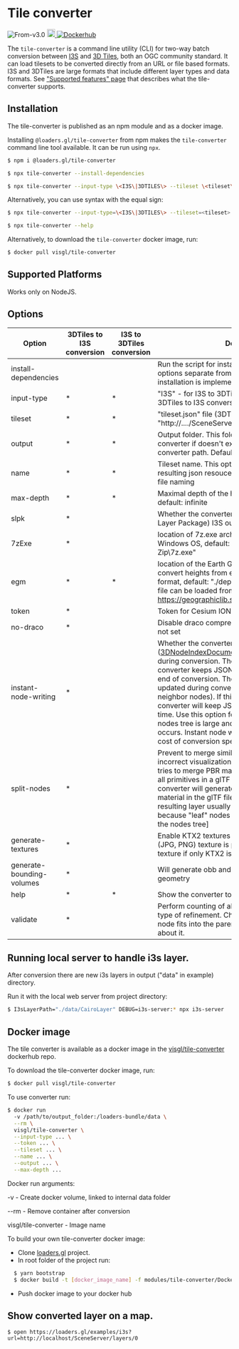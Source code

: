 # Tile converter

<p class="badges">
  <img src="https://img.shields.io/badge/From-v3.0-blue.svg?style=flat-square" alt="From-v3.0" />
  <a href="https://badge.fury.io/js/%40loaders.gl%2Ftile-converter">
    <img src="https://badge.fury.io/js/%40loaders.gl%2Ftile-converter.svg" alt="npm version" height="18" />
  </a>
  <a href="https://hub.docker.com/r/visgl/tile-converter/tags">
    <img alt="Dockerhub" src="https://img.shields.io/docker/v/visgl/tile-converter?label=dockerhub" />
  </a>
</p>

The `tile-converter` is a command line utility (CLI) for two-way batch conversion between [I3S](https://www.ogc.org/standards/i3s) and [3D Tiles](https://www.ogc.org/standards/3DTiles), both an OGC community standard. It can load tilesets to be converted directly from an URL or file based formats. I3S and 3DTiles are large formats that include different layer types and data formats. See ["Supported features" page](/docs/modules/tile-converter/cli-reference/supported-features) that describes what the tile-converter supports.

## Installation

The tile-converter is published as an npm module and as a docker image.

Installing `@loaders.gl/tile-converter` from npm makes the `tile-converter` command line tool available. It can be run using `npx`.

```bash
$ npm i @loaders.gl/tile-converter
```

```bash
$ npx tile-converter --install-dependencies
```

```bash
$ npx tile-converter --input-type \<I3S\|3DTILES\> --tileset \<tileset\> --name <tileset name> [--output <output folder>] [--draco] [--max-depth 4] [--slpk] [--7zExe <path/to/7z.exe>] [--token <ION token>] [--egm <pat/to/*.pgm>]
```

Alternatively, you can use syntax with the equal sign:

```bash
$ npx tile-converter --input-type=\<I3S\|3DTILES\> --tileset=<tileset> --splk=true|false
```

```bash
$ npx tile-converter --help
```

Alternatively, to download the `tile-converter` docker image, run:

```bash
$ docker pull visgl/tile-converter
```

## Supported Platforms

Works only on NodeJS.

## Options

| Option                    | 3DTiles to I3S conversion | I3S to 3DTiles conversion | Description                                                                                                                                                                                                                                                                                                                                                                                                                                                                                                                                                                                                                                                                                                                                                       |
| ------------------------- | ------------------------- | ------------------------- | ----------------------------------------------------------------------------------------------------------------------------------------------------------------------------------------------------------------------------------------------------------------------------------------------------------------------------------------------------------------------------------------------------------------------------------------------------------------------------------------------------------------------------------------------------------------------------------------------------------------------------------------------------------------------------------------------------------------------------------------------------------------- |
| install-dependencies      |                           |                           | Run the script for installing dependencies. Run this options separate from others. Now "\*.pgm" file installation is implemented                                                                                                                                                                                                                                                                                                                                                                                                                                                                                                                                                                                                                                  |
| input-type                | \*                        | \*                        | "I3S" - for I3S to 3DTiles conversion, "3DTILES" for 3DTiles to I3S conversion                                                                                                                                                                                                                                                                                                                                                                                                                                                                                                                                                                                                                                                                                    |
| tileset                   | \*                        | \*                        | "tileset.json" file (3DTiles) / "http://..../SceneServer/layers/0" resource (I3S)                                                                                                                                                                                                                                                                                                                                                                                                                                                                                                                                                                                                                                                                                 |
| output                    | \*                        | \*                        | Output folder. This folder will be created by converter if doesn't exist. It is relative to the converter path. Default: "data" folder                                                                                                                                                                                                                                                                                                                                                                                                                                                                                                                                                                                                                            |
| name                      | \*                        | \*                        | Tileset name. This option is used for naming in resulting json resouces and for resulting path/\*.slpk file naming                                                                                                                                                                                                                                                                                                                                                                                                                                                                                                                                                                                                                                                |
| max-depth                 | \*                        | \*                        | Maximal depth of the hierarchical tiles tree traversal, default: infinite                                                                                                                                                                                                                                                                                                                                                                                                                                                                                                                                                                                                                                                                                         |
| slpk                      | \*                        |                           | Whether the converter generates \*.slpk (Scene Layer Package) I3S output file                                                                                                                                                                                                                                                                                                                                                                                                                                                                                                                                                                                                                                                                                     |
| 7zExe                     | \*                        |                           | location of 7z.exe archiver to create slpk on Windows OS, default: "C:\\Program Files\\7-Zip\\7z.exe"                                                                                                                                                                                                                                                                                                                                                                                                                                                                                                                                                                                                                                                             |
| egm                       | \*                        | \*                        | location of the Earth Gravity Model (\*.pgm) file to convert heights from ellipsoidal to gravity-related format, default: "./deps/egm2008-5.pgm". A model file can be loaded from GeographicLib https://geographiclib.sourceforge.io/html/geoid.html                                                                                                                                                                                                                                                                                                                                                                                                                                                                                                              |
| token                     | \*                        |                           | Token for Cesium ION tileset authentication.                                                                                                                                                                                                                                                                                                                                                                                                                                                                                                                                                                                                                                                                                                                      |
| no-draco                  | \*                        |                           | Disable draco compression for geometry. Default: not set                                                                                                                                                                                                                                                                                                                                                                                                                                                                                                                                                                                                                                                                                                          |
| instant-node-writing      | \*                        |                           | Whether the converter should keep JSON resources ([3DNodeIndexDocuments](https://github.com/Esri/i3s-spec/blob/master/docs/1.8/3DNodeIndexDocument.cmn.md) and [nodePages](https://github.com/Esri/i3s-spec/blob/master/docs/1.8/nodePage.cmn.md)) on disk during conversion. The default behavior is the converter keeps JSON resources in memory till the end of conversion. Those resources need to be updated during conversion (adding child nodes and neighbor nodes). If this option is set `true` the converter will keep JSON resources on disk all the time. Use this option for large datasets when the nodes tree is large and "memory overflow" error occurs. Instant node writing saves memory usage in cost of conversion speed (>2 times slower). |
| split-nodes               | \*                        |                           | Prevent to merge similar materials that could lead to incorrect visualization. By default, the converter tries to merge PBR materials to create one node for all primitives in a glTF file. Using this option the converter will generate new node for every PBR material in the glTF file. With this option the resulting layer usually has refinement issues because "leaf" nodes are generated in the middle of the nodes tree]                                                                                                                                                                                                                                                                                                                                |
| generate-textures         | \*                        |                           | Enable KTX2 textures generation if only one of (JPG, PNG) texture is provided or generate JPG texture if only KTX2 is provided                                                                                                                                                                                                                                                                                                                                                                                                                                                                                                                                                                                                                                    |
| generate-bounding-volumes | \*                        |                           | Will generate obb and mbs bounding volumes from geometry                                                                                                                                                                                                                                                                                                                                                                                                                                                                                                                                                                                                                                                                                                          |
| help                      | \*                        | \*                        | Show the converter tool options list                                                                                                                                                                                                                                                                                                                                                                                                                                                                                                                                                                                                                                                                                                                              |
| validate                  | \*                        |                           | Perform counting of all tiles and tiles with "ADD" type of refinement. Check whether a particular child node fits into the parent one or not. If not, warn about it.                                                                                                                                                                                                                                                                                                                                                                                                                                                                                                                                                                                              |

## Running local server to handle i3s layer.

After conversion there are new i3s layers in output ("data" in example) directory.

Run it with the local web server from project directory:

```bash
$ I3sLayerPath="./data/CairoLayer" DEBUG=i3s-server:* npx i3s-server
```

## Docker image

The tile converter is available as a docker image in the [visgl/tile-converter](https://hub.docker.com/r/visgl/tile-converter/tags) dockerhub repo.

To download the tile-converter docker image, run:

```bash
$ docker pull visgl/tile-converter
```

To use converter run:

```bash
$ docker run
  -v /path/to/output_folder:/loaders-bundle/data \
  --rm \
  visgl/tile-converter \
  --input-type ... \
  --token ... \
  --tileset ... \
  --name ... \
  --output ... \
  --max-depth ...
```

Docker run arguments:

-v - Create docker volume, linked to internal data folder

--rm - Remove container after conversion

visgl/tile-converter - Image name

To build your own tile-converter docker image:

- Clone [loaders.gl](https://github.com/visgl/loaders.gl) project.
- In root folder of the project run:

```bash
  $ yarn bootstrap
  $ docker build -t [docker_image_name] -f modules/tile-converter/Dockerfile .
```

- Push docker image to your docker hub

## Show converted layer on a map.

```
$ open https://loaders.gl/examples/i3s?url=http://localhost/SceneServer/layers/0
```
